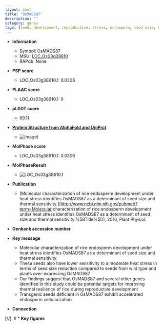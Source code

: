 ```yaml
---
layout: post
title: "OsMADS87"
description: ""
category: genes
tags: [seed, development, reproductive, stress, endosperm, seed size, endosperm development, reproductive development]
---
```


* **Information**  
    + Symbol: OsMADS87  
    + MSU: [LOC_Os03g38610](http://rice.plantbiology.msu.edu/cgi-bin/ORF_infopage.cgi?orf=LOC_Os03g38610)  
    + RAPdb: None  

* **PSP score**  
    + LOC_Os03g38610.1: 0.0306 

* **PLAAC score**  
    + LOC_Os03g38610.1: 0 

* **pLDDT score**
    + 69.11

* **[Protein Structure from AlphaFold and UniProt](https://www.uniprot.org/uniprotkb/Q75IC5/entry#structure)**
    + ![image](https://ricepsp.github.io/images/Q7/AF-Q75IC5-F1.png))

* **MolPhase score**
    + LOC_Os03g38610.1: 0.0306

* **MolPhaseResult**
    + ![LOC_Os03g38610.1](https://ricepsp.github.io/pictures/LOC_Os03g/LOC_Os03g38610.1.png)

* **Publication**  
    + [Molecular characterization of rice endosperm development under heat stress identifies OsMADS87 as a determinant of seed size and thermal sensitivity.](http://www.ncbi.nlm.nih.gov/pubmed?term=Molecular characterization of rice endosperm development under heat stress identifies OsMADS87 as a determinant of seed size and thermal sensitivity.%5BTitle%5D), 2016, Plant Physiol.

* **Genbank accession number**  

* **Key message**  
    + Molecular characterization of rice endosperm development under heat stress identifies OsMADS87 as a determinant of seed size and thermal sensitivity.
    + These seeds also have lower sensitivity to a moderate heat stress in terms of seed size reduction compared to seeds from wild type and plants over-expressing OsMADS87
    + Our findings suggest that OsMADS87 and several other genes identified in this study could be potential targets for improving thermal resilience of rice during reproductive development
    + Transgenic seeds deficient in OsMADS87 exhibit accelerated endosperm cellularization

* **Connection**  

[//]: # * **Key figures**  


